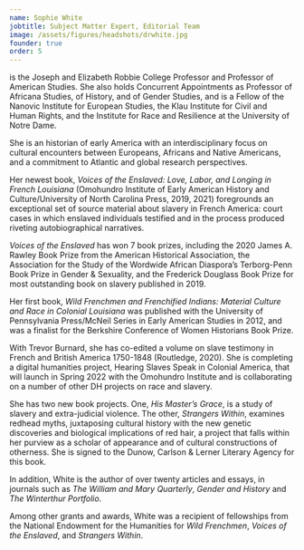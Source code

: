 ```yaml
---
name: Sophie White
jobtitle: Subject Matter Expert, Editorial Team
image: /assets/figures/headshots/drwhite.jpg
founder: true
order: 5
---
```

is the Joseph and Elizabeth Robbie College Professor and Professor of American Studies. She also holds Concurrent Appointments as Professor of Africana Studies, of History, and of Gender Studies, and is a Fellow of the Nanovic Institute for European Studies, the Klau Institute for Civil and Human Rights, and the Institute for Race and Resilience at the University of Notre Dame.  

She is an historian of early America with an interdisciplinary focus on cultural encounters between Europeans, Africans and Native Americans, and a commitment to Atlantic and global research perspectives.  

Her newest book, *Voices of the Enslaved: Love, Labor, and Longing in French Louisiana* (Omohundro Institute of Early American History and Culture/University of North Carolina Press, 2019, 2021) foregrounds an exceptional set of source material about slavery in French America: court cases in which enslaved individuals testified and in the process produced riveting autobiographical narratives.  

*Voices of the Enslaved* has won 7 book prizes, including the 2020 James A. Rawley Book Prize from the American Historical Association, the Association for the Study of the Wordwide African Diaspora’s Terborg-Penn Book Prize in Gender & Sexuality, and the Frederick Douglass Book Prize for most outstanding book on slavery published in 2019.  

Her first book, *Wild Frenchmen and Frenchified Indians: Material Culture and Race in Colonial Louisiana* was published with the University of Pennsylvania Press/McNeil Series in Early American Studies in 2012, and was a finalist for the Berkshire Conference of Women Historians Book Prize.

With Trevor Burnard, she has co-edited a volume on slave testimony in French and British America 1750-1848 (Routledge, 2020). She is completing a digital humanities project, Hearing Slaves Speak in Colonial America, that will launch in Spring 2022 with the Omohundro Institute and is collaborating on a number of other DH projects on race and slavery.  

She has two new book projects. One, *His Master’s Grace*, is a study of slavery and extra-judicial violence. The other, *Strangers Within*, examines redhead myths, juxtaposing cultural history with the new genetic discoveries and biological implications of red hair, a project that falls within her purview as a scholar of appearance and of cultural constructions of otherness. She is signed to the Dunow, Carlson & Lerner Literary Agency for this book.  

In addition, White is the author of over twenty articles and essays, in journals such as *The William and Mary Quarterly*, *Gender and History* and *The Winterthur Portfolio*.  

Among other grants and awards, White was a recipient of fellowships from the National Endowment for the Humanities for *Wild Frenchmen*, *Voices of the Enslaved*, and *Strangers Within*.